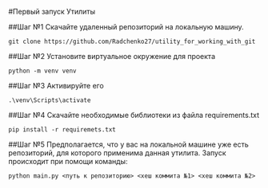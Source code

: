 #Первый запуск Утилиты

##Шаг №1
Скачайте удаленный репозиторий  на локальную машину.
```
git clone https://github.com/Radchenko27/utility_for_working_with_git
```

##Шаг №2
Установите виртуальное окружение для проекта
```
python -m venv venv
```

##Шаг №3
Активируйте его
```
.\venv\Scripts\activate
```

##Шаг №4
Скачайте необходимые библиотеки из файла requirements.txt
```
pip install -r requiremets.txt
```

##Шаг №5
Предполагается, что у вас на локальной машине уже есть репозиторий, для которого применима данная утилита. Запуск происходит при помощи команды:
```
python main.py <путь к репозиторию> <хеш коммита №1> <хеш коммита №2>
```

